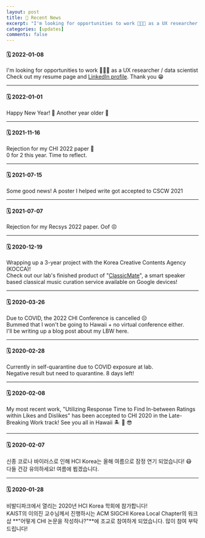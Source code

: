 ```yaml
---
layout: post
title: 📌 Recent News
excerpt: "I'm looking for opportunities to work 👨🏻‍💻 as a UX researcher / data scientist. Check out my resume page and LinkedIn profile. Thank you 😁"
categories: [updates]
comments: false
---
```


#### 🗓 2022-01-08

I'm looking for opportunities to work 👨🏻‍💻 as a UX researcher / data scientist  
Check out my resume page and [LinkedIn profile](https://www.linkedin.com/in/minjoonkim10/). Thank you 😁

---

#### 🗓 2022-01-01

Happy New Year! 🎊 Another year older 🥲

---

#### 🗓 2021-11-16

Rejection for my CHI 2022 paper 🥲  
0 for 2 this year. Time to reflect.

---

#### 🗓 2021-07-15

Some good news! A poster I helped write got accepted to CSCW 2021

---

#### 🗓 2021-07-07

Rejection for my Recsys 2022 paper. Oof 😣  

---

#### 🗓 2020-12-19

Wrapping up a 3-year project with the Korea Creative Contents Agency (KOCCA)!  
Check out our lab's finished product of "[ClassicMate](https://classic-mate.github.io)", a smart speaker based classical music curation service available on Google devices!

---

 #### 🗓 2020-03-26

Due to COVID, the 2022 CHI Conference is cancelled ☹️  
Bummed that I won't be going to Hawaii + no virtual conference either.  
I'll be writing up a blog post about my LBW here. 

---

#### 🗓 2020-02-28

Currently in self-quarantine due to COVID exposure at lab.  
Negative result but need to quarantine. 8 days left!

---

#### 🗓 2020-02-08

My most recent work, "Utilizing Response Time to Find In-between Ratings within Likes and Dislikes" has been accepted to CHI 2020 in the Late-Breaking Work track! See you all in Hawaii 🏝 🌺 😎

---

#### 🗓 2020-02-07

신종 코로나 바이러스로 인해 HCI Korea는 올해 여름으로 잠정 연기 되었습니다! 😷  
다들 건강 유의하세요! 여름에 뵙겠습니다.

---

#### 🗓 2020-01-28

비발디파크에서 열리는 2020년 HCI Korea 학회에 참가합니다!  
KAIST의 이의진 교수님께서 진행하시는 ACM SIGCHI Korea Local Chapter의 워크샵 **"어떻게 CHI 논문을 작성하나?"**에 조교로 참여하게 되었습니다. 많이 참여 부탁드립니다!

